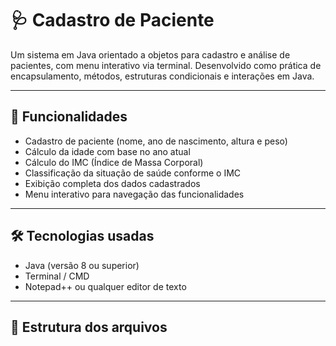 # 🩺 Cadastro de Paciente

Um sistema em Java orientado a objetos para cadastro e análise de pacientes, com menu interativo via terminal. Desenvolvido como prática de encapsulamento, métodos, estruturas condicionais e interações em Java.

---

## 📌 Funcionalidades

- Cadastro de paciente (nome, ano de nascimento, altura e peso)
- Cálculo da idade com base no ano atual
- Cálculo do IMC (Índice de Massa Corporal)
- Classificação da situação de saúde conforme o IMC
- Exibição completa dos dados cadastrados
- Menu interativo para navegação das funcionalidades

---

## 🛠️ Tecnologias usadas

- Java (versão 8 ou superior)
- Terminal / CMD
- Notepad++ ou qualquer editor de texto

---

## 📂 Estrutura dos arquivos

